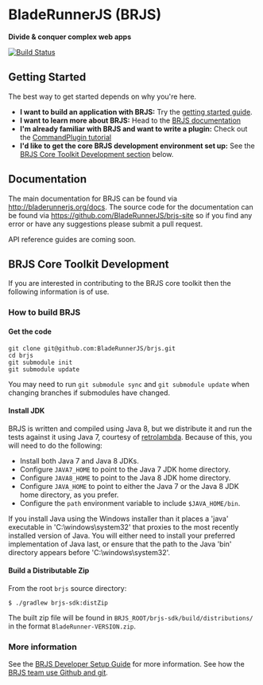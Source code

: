 # BladeRunnerJS (BRJS)

**Divide & conquer complex web apps**

[![Build Status](https://travis-ci.org/BladeRunnerJS/brjs.svg)](https://travis-ci.org/BladeRunnerJS/brjs)

## Getting Started

The best way to get started depends on why you're here.

* **I want to build an application with BRJS:** Try the [getting started guide](http://bladerunnerjs.org/docs/use/getting_started/).
* **I want to learn more about BRJS:** Head to the [BRJS documentation](http://bladerunnerjs.org/docs/)
* **I'm already familiar with BRJS and want to write a plugin:** Check out the [CommandPlugin tutorial](http://bladerunnerjs.org/docs/extend/command_plugin_tutorial/)
* **I'd like to get the core BRJS development environment set up:** See the [BRJS Core Toolkit Development section](https://github.com/BladeRunnerJS/brjs#brjs-core-toolkit-development) below.

## Documentation

The main documentation for BRJS can be found via http://bladerunnerjs.org/docs. The source code for the documentation can be found via https://github.com/BladeRunnerJS/brjs-site so if you find any error or have any suggestions please submit a pull request.

API reference guides are coming soon.

## BRJS Core Toolkit Development

If you are interested in contributing to the BRJS core toolkit then the following information is of use.

### How to build BRJS

#### Get the code

    git clone git@github.com:BladeRunnerJS/brjs.git
    cd brjs
    git submodule init
    git submodule update

You may need to run `git submodule sync` and `git submodule update` when changing branches if submodules have changed.

#### Install JDK

BRJS is written and compiled using Java 8, but we distribute it and run the tests against it using Java 7, courtesy of [retrolambda](https://github.com/orfjackal/retrolambda). Because of this, you will need to do the following:

  * Install both Java 7 and Java 8 JDKs.
  * Configure `JAVA7_HOME` to point to the Java 7 JDK home directory.
  * Configure `JAVA8_HOME` to point to the Java 8 JDK home directory.
  * Configure `JAVA_HOME` to point to either the Java 7 or the Java 8 JDK home directory, as you prefer.
  * Configure the `path` environment variable to include `$JAVA_HOME/bin`.

If you install Java using the Windows installer than it places a 'java' executable in 'C:\windows\system32' that proxies to the most recently installed version of Java. You will either need to install your preferred implementation of Java last, or ensure that the path to the Java 'bin' directory appears before 'C:\windows\system32'.



#### Build a Distributable Zip

From the root `brjs` source directory:

    $ ./gradlew brjs-sdk:distZip

The built zip file will be found in `BRJS_ROOT/brjs-sdk/build/distributions/` in the format `BladeRunner-VERSION.zip`.

### More information

See the [BRJS Developer Setup Guide](https://github.com/BladeRunnerJS/brjs/wiki/BRJS-Developer-Setup) for more information.
See how the [BRJS team use Github and git](https://github.com/BladeRunnerJS/brjs/wiki/How-do-we-use-GitHub-and-Git%3F).
